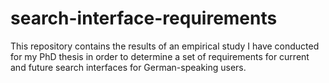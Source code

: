 # search-interface-requirements
This repository contains the results of an empirical study I have conducted for my PhD thesis in order to determine a set of requirements for current and future search interfaces for German-speaking users.
